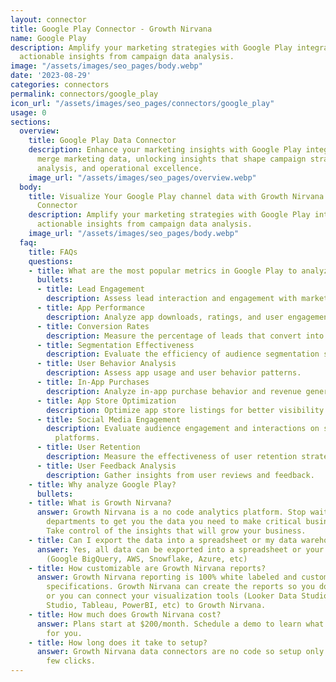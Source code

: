 ```yaml
---
layout: connector
title: Google Play Connector - Growth Nirvana
name: Google Play
description: Amplify your marketing strategies with Google Play integration, gaining
  actionable insights from campaign data analysis.
image: "/assets/images/seo_pages/body.webp"
date: '2023-08-29'
categories: connectors
permalink: connectors/google_play
icon_url: "/assets/images/seo_pages/connectors/google_play"
usage: 0
sections:
  overview:
    title: Google Play Data Connector
    description: Enhance your marketing insights with Google Play integration. Seamlessly
      merge marketing data, unlocking insights that shape campaign strategies, lead
      analysis, and operational excellence.
    image_url: "/assets/images/seo_pages/overview.webp"
  body:
    title: Visualize Your Google Play channel data with Growth Nirvana's Google Play
      Connector
    description: Amplify your marketing strategies with Google Play integration, gaining
      actionable insights from campaign data analysis.
    image_url: "/assets/images/seo_pages/body.webp"
  faq:
    title: FAQs
    questions:
    - title: What are the most popular metrics in Google Play to analyze?
      bullets:
      - title: Lead Engagement
        description: Assess lead interaction and engagement with marketing materials.
      - title: App Performance
        description: Analyze app downloads, ratings, and user engagement.
      - title: Conversion Rates
        description: Measure the percentage of leads that convert into app users.
      - title: Segmentation Effectiveness
        description: Evaluate the efficiency of audience segmentation strategies.
      - title: User Behavior Analysis
        description: Assess app usage and user behavior patterns.
      - title: In-App Purchases
        description: Analyze in-app purchase behavior and revenue generation.
      - title: App Store Optimization
        description: Optimize app store listings for better visibility and app downloads.
      - title: Social Media Engagement
        description: Evaluate audience engagement and interactions on social media
          platforms.
      - title: User Retention
        description: Measure the effectiveness of user retention strategies.
      - title: User Feedback Analysis
        description: Gather insights from user reviews and feedback.
    - title: Why analyze Google Play?
      bullets:
    - title: What is Growth Nirvana?
      answer: Growth Nirvana is a no code analytics platform. Stop waiting for other
        departments to get you the data you need to make critical business decisions.
        Take control of the insights that will grow your business.
    - title: Can I export the data into a spreadsheet or my data warehouse?
      answer: Yes, all data can be exported into a spreadsheet or your data warehouse
        (Google BigQuery, AWS, Snowflake, Azure, etc)
    - title: How customizable are Growth Nirvana reports?
      answer: Growth Nirvana reporting is 100% white labeled and customized to your
        specifications. Growth Nirvana can create the reports so you don’t have to
        or you can connect your visualization tools (Looker Data Studio/Google Data
        Studio, Tableau, PowerBI, etc) to Growth Nirvana.
    - title: How much does Growth Nirvana cost?
      answer: Plans start at $200/month. Schedule a demo to learn what plan is best
        for you.
    - title: How long does it take to setup?
      answer: Growth Nirvana data connectors are no code so setup only requires a
        few clicks.
---
```

